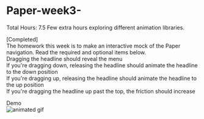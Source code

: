 Paper-week3-
============
Total Hours: 7.5
Few extra hours exploring different animation libraries.

[Completed]
<br/>The homework this week is to make an interactive mock of the Paper navigation. Read the required and optional items below.
<br/>Dragging the headline should reveal the menu
<br/>If you're dragging down, releasing the headline should animate the headline to the down position
<br/>If you're dragging up, releasing the headline should animate the headline to the up position
<br/>If you're dragging the headline up past the top, the friction should increase

Demo <br/>
![animated gif](https://raw.githubusercontent.com/taabi/Paper-week3-/master/demo.gif)

